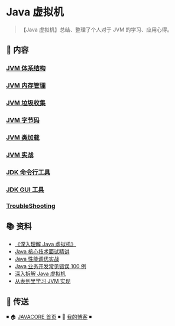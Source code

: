 # Java 虚拟机

> 【Java 虚拟机】总结、整理了个人对于 JVM 的学习、应用心得。

## 📖 内容

### [JVM 体系结构](jvm-architecture.md)

### [JVM 内存管理](jvm-memory.md)

### [JVM 垃圾收集](jvm-gc.md)

### [JVM 字节码](jvm-bytecode.md)

### [JVM 类加载](jvm-class-loader.md)

### [JVM 实战](jvm-action.md)

### [JDK 命令行工具](jvm-cli-tools.md)

### [JDK GUI 工具](jvm-gui-tools.md)

### [TroubleShooting](trouble-shooting.md)

## 📚 资料

- [《深入理解 Java 虚拟机》](https://item.jd.com/11252778.html)
- [Java 核心技术面试精讲](https://time.geekbang.org/column/intro/82)
- [Java 性能调优实战](https://time.geekbang.org/column/intro/100028001)
- [Java 业务开发常见错误 100 例](https://time.geekbang.org/column/intro/100047701)
- [深入拆解 Java 虚拟机](https://time.geekbang.org/column/intro/100010301)
- [从表到里学习 JVM 实现](https://www.douban.com/doulist/2545443/)

## 🚪 传送

◾ 🏠 [JAVACORE 首页](https://github.com/dunwu/javacore) ◾ 🎯 [我的博客](https://github.com/dunwu/blog) ◾
